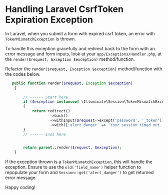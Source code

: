 # Handling Laravel CsrfToken Expiration Exception

In Laravel, when you submit a form with expired csrf token, an error with `TokenMismatchException` is thrown.

To handle this exception gracefully and redirect back to the form with an error message and form inputs,
look at your `app/Exceptions/Handler.php`, at the `render($request, Exception $exception)` method/function.

Refactor the `render($request, Exception $exception)` method/function with the codes below.

```php
   public function render($request, Exception $exception)
    {
        
        // ------ Start here
        if ($exception instanceof \Illuminate\Session\TokenMismatchException)
        {
            return redirect()
                    ->back()
                    ->withInput($request->except('password', '_token'))
                    ->with(['alert_danger' => 'Your session timed out. Please try again']);
        }   
        // ------ Ends here


        return parent::render($request, $exception);
    }
```

If the exception thrown is a `TokenMismatchException`, this will handle the exception. 
Ensure to use the `old('field_name')` helper function to repopulate your form and `Session::get('alert_danger')`
to get returned error message.

Happy coding!
